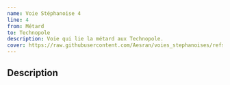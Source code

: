 ```yaml
---
name: Voie Stéphanoise 4
line: 4
from: Métard
to: Technopole
description: Voie qui lie la métard aux Technopole.
cover: https://raw.githubusercontent.com/Aesran/voies_stephanoises/refs/heads/main/assets/hero.jpeg
---
```

## Description
